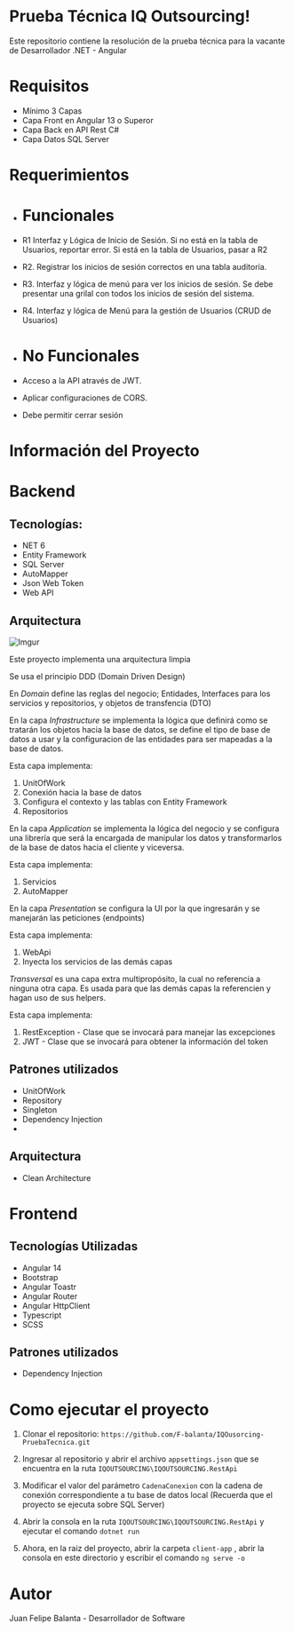 # Prueba Técnica IQ Outsourcing!

Este repositorio contiene la resolución de la prueba técnica para la vacante de Desarrollador .NET - Angular

# Requisitos 

 - Mínimo 3 Capas
 - Capa Front en Angular 13 o Superor
 - Capa Back en API Rest C#
 - Capa Datos SQL Server


# Requerimientos

- # Funcionales

- R1 Interfaz y Lógica de Inicio de Sesión. Si no está en la tabla de Usuarios, reportar error. Si está en la tabla de Usuarios, pasar a R2
- R2. Registrar los inicios de sesión correctos en una tabla auditoría.
- R3. Interfaz y lógica de menú para ver los inicios de sesión. Se debe presentar una grilal con todos los inicios de sesión del sistema.
- R4. Interfaz y lógica de Menú para la gestión de Usuarios (CRUD de Usuarios)

-  # No Funcionales
- Acceso a la API através de JWT.
- Aplicar configuraciones de CORS.
- Debe permitir cerrar sesión


# Información del Proyecto

# Backend

## Tecnologías:

 - NET 6
 - Entity Framework
 - SQL Server
 - AutoMapper
 - Json Web Token
 - Web API

## Arquitectura

![Imgur](https://i.imgur.com/jwqfsto.jpg)

Este proyecto implementa una arquitectura limpia

Se usa el principio DDD (Domain Driven Design)

En *Domain* define las reglas del negocio; Entidades, Interfaces para los servicios y repositorios, y objetos de transfencia (DTO)

En la capa *Infrastructure* se implementa la lógica que definirá como se tratarán los objetos hacia la base de datos, se define el tipo de base de datos a usar y la configuracion de las entidades para ser mapeadas a la base de datos.

Esta capa implementa:

 1. UnitOfWork
 2. Conexión hacia la base de datos
 3. Configura el contexto y las tablas con Entity Framework
 4. Repositorios

En la capa *Application* se implementa la lógica del negocio y se configura una librería que será la encargada de manipular los datos y transformarlos de la base de datos hacia el cliente y viceversa.

Esta capa implementa:

1.  Servicios
2.  AutoMapper


En la capa *Presentation* se configura la UI por la que ingresarán y se manejarán las peticiones (endpoints)

Esta capa implementa:

1.  WebApi
2. Inyecta los servicios de las demás capas

*Transversal* es una capa extra multipropósito, la cual no referencia a ninguna otra capa. Es usada para que las demás capas la referencien y hagan uso de sus helpers.

Esta capa implementa:

1. RestException - Clase que se invocará para manejar las excepciones
2. JWT - Clase que se invocará para obtener la información del token


## Patrones utilizados

 - UnitOfWork
 - Repository
 - Singleton
 - Dependency Injection
 - 
## Arquitectura
 - Clean Architecture

# Frontend
## Tecnologías Utilizadas

 - Angular 14
 - Bootstrap
 -  Angular Toastr
 - Angular Router
 - Angular HttpClient
 - Typescript
 - SCSS

## Patrones utilizados

 - Dependency Injection

# Como ejecutar el proyecto

 1. Clonar el repositorio: `https://github.com/F-balanta/IQOusorcing-PruebaTecnica.git`

 2. Ingresar al repositorio y abrir el archivo `appsettings.json` que se encuentra en la ruta `IQOUTSOURCING\IQOUTSOURCING.RestApi`
 3. Modificar el valor del parámetro `CadenaConexion` con la cadena de conexión correspondiente a tu base de datos local (Recuerda que el proyecto se ejecuta sobre SQL Server)
 4. Abrir la consola en la ruta `IQOUTSOURCING\IQOUTSOURCING.RestApi` y ejecutar el comando `dotnet run`
 5. Ahora, en la raiz del proyecto, abrir la carpeta `client-app` , abrir la consola en este directorio y escribir el comando `ng serve -o`

# Autor
Juan Felipe Balanta - Desarrollador de Software
